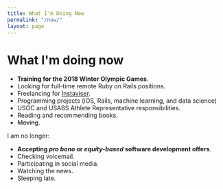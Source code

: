 ```yaml
---
title: What I'm Doing Now
permalink: "/now/"
layout: page
---
```


# What I'm doing now

- **Training for the 2018 Winter Olympic Games**.
- Looking for full-time remote Ruby on Rails positions.  
- Freelancing for [Instaviser](http://www.instaviser.com).
- Programming projects (iOS, Rails, machine learning, and data science)
- USOC and USABS Athlete Representative responsibilities.
- Reading and recommending books.
- ~~Moving~~.

I am no longer:

- **Accepting *pro bono* or *equity-based* software development offers**.
- Checking voicemail.
- Participating in social media.
- Watching the news.
- Sleeping late.
